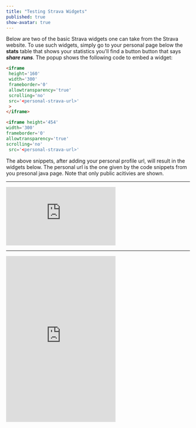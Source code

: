```yaml
---
title: "Testing Strava Widgets"
published: true
show-avatar: true
---
```



Below are two of the basic Strava widgets one can take from the Strava website. To use such 
widgets, simply 
go to your personal page below the **stats** table that shows your statistics
you'll find a button button that says ***share runs***. The popup shows the following 
code to embed a widget:

```html
<iframe
 height='160' 
 width='300' 
 frameborder='0' 
 allowtransparency='true' 
 scrolling='no' 
 src='<personal-strava-url>'
 >
</iframe>
```

```html
<iframe height='454' 
width='300' 
frameborder='0' 
allowtransparency='true' 
scrolling='no' 
 src='<personal-strava-url>'
```

The above snippets, after adding your personal profile url, will result in the widgets below. The
personal url is the one given by the code snippets from you presonal java page. Note that only
public acitivies are shown. 

<hr>

<iframe
 height='160' 
 width='300' 
 frameborder='0' 
 allowtransparency='true' 
 scrolling='no' 
 src='https://www.strava.com/athletes/29084813/activity-summary/eba869ebe7cf1ce3cb5843f0defacaafb73449c4'
 >
</iframe>

<hr>

<iframe height='454' 
width='300' 
frameborder='0' 
allowtransparency='true' 
scrolling='no' 
 src='https://www.strava.com/athletes/29084813/latest-rides/eba869ebe7cf1ce3cb5843f0defacaafb73449c4'
 >
</iframe>
